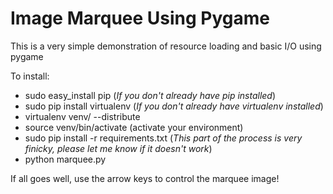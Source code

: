 # Image Marquee Using Pygame

This is a very simple demonstration of resource loading and basic I/O
using pygame

To install:
  - sudo easy_install pip (_If you don't already have pip installed_)
  - sudo pip install virtualenv (_If you don't already have virtualenv
    installed_)
  - virtualenv venv/ --distribute
  - source venv/bin/activate (activate your environment)
  - sudo pip install -r requirements.txt (_This part of the process is
    very finicky, please let me know if it doesn't work_)
  - python marquee.py

If all goes well, use the arrow keys to control the marquee image!
